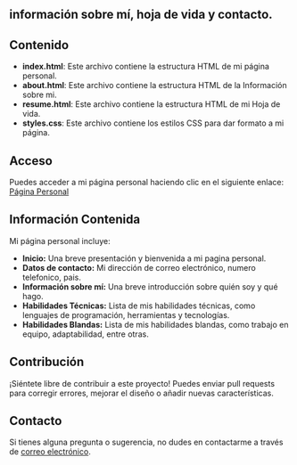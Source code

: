 ## información sobre mí, hoja de vida y contacto.
## Contenido

- **index.html**: Este archivo contiene la estructura HTML de mi página personal.
- **about.html**: Este archivo contiene la estructura HTML de la Información sobre mi.
- **resume.html**: Este archivo contiene la estructura HTML de mi Hoja de vida.
- **styles.css**: Este archivo contiene los estilos CSS para dar formato a mi página.

## Acceso

Puedes acceder a mi página personal haciendo clic en el siguiente enlace: [Página Personal](https://wendyayalahernandez.github.io/pruebaUC/)

## Información Contenida

Mi página personal incluye:

- **Inicio:** Una breve presentación y bienvenida a mi pagina personal.
- **Datos de contacto:** Mi dirección de correo electrónico, numero telefonico, pais.
- **Información sobre mí:** Una breve introducción sobre quién soy y qué hago.
- **Habilidades Técnicas:** Lista de mis habilidades técnicas, como lenguajes de programación, herramientas y tecnologías.
- **Habilidades Blandas:** Lista de mis habilidades blandas, como trabajo en equipo, adaptabilidad, entre otras.

## Contribución

¡Siéntete libre de contribuir a este proyecto! Puedes enviar pull requests para corregir errores, mejorar el diseño o añadir nuevas características.

## Contacto

Si tienes alguna pregunta o sugerencia, no dudes en contactarme a través de [correo electrónico](mailto:wayala@ucompensar.edu.co).
